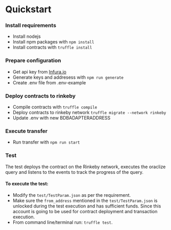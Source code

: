 # Quickstart #

### Install requirements ###
- Install nodejs
- Install npm packages with `npm install`
- Install contracts with `truffle install`

### Prepare configuration ###
- Get api key from [Infura.io](https://infura.io/)
- Generate keys and addresess with `npm run generate`
- Create .env file from .env-example

### Deploy contracts to rinkeby ###
- Compile contracts with `truffle compile`
- Deploy contracts to rinkeby network `truffle migrate --network rinkeby`
- Update .env with new BDBADAPTERADDRESS

### Execute transfer ###
- Run transfer with `npm run start`

### Test

The test deploys the contract on the Rinkeby network, executes the oraclize query and listens to the events to track the progress of the query.

#### To execute the test:
- Modify the `test/TestParam.json` as per the requirement.
- Make sure the `from_address` mentioned in the `test/TestParam.json` is unlocked during the test execution and has sufficient funds. Since this account is going to be used for contract deployment and transaction execution.
- From command line/terminal run: `truffle test`.